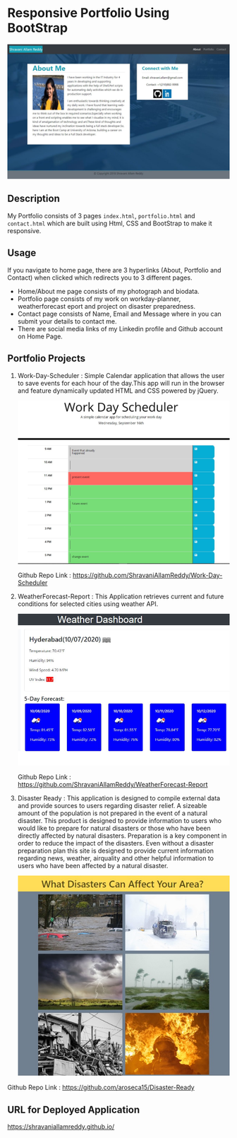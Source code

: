 # Responsive Portfolio Using BootStrap

<img src= "assets/images/portfolio_home.JPG" alt= "home">


## Description

My Portfolio consists of 3 pages `index.html`, `portfolio.html` and `contact.html` which are built using 
Html, CSS and BootStrap to make it responsive.

## Usage

If you navigate to home page, there are 3 hyperlinks (About, Portfolio and Contact) when clicked which redirects you to 3 different pages.
  * Home/About me page consists of my photograph and biodata.
  * Portfolio page consists of my work on workday-planner, weatherforecast eport and project on disaster preparedness.
  * Contact page consists of Name, Email and Message where in you can submit your details to contact me.
  * There are social media links of my Linkedin profile and Github account on Home Page.


## Portfolio Projects

1. Work-Day-Scheduler : Simple Calendar application that allows the user to save events for each hour of the day.This app will run in the browser and feature 
   dynamically updated HTML and CSS powered by jQuery.
    
   <img src= "assets/images/dayplanner.JPG" alt= "dayplanner">


   Github Repo Link : https://github.com/ShravaniAllamReddy/Work-Day-Scheduler

2. WeatherForecast-Report : This Application retrieves current and future conditions for selected cities using weather API.

   <img src= "assets/images/fivedayforecast.JPG" alt= "fivedayforecast">

   Github Repo Link : https://github.com/ShravaniAllamReddy/WeatherForecast-Report

3. Disaster Ready :
   This application is designed to compile external data and provide sources to users regarding disaster relief. A sizeable amount of the population is not prepared in the    event of a natural disaster. This product is designed to provide information to users who would like to prepare for natural disasters or those who have been directly affected by natural disasters. Preparation is a key component in order to reduce the impact of the disasters. Even without a disaster preparation plan this site is designed to provide current information regarding news, weather, airquality and other helpful information to users who have been affected by a natural disaster. 

   <img src= "assets/images/disasters.jpg" alt= "home">

  Github Repo Link : https://github.com/aroseca15/Disaster-Ready



## URL for Deployed Application

https://shravaniallamreddy.github.io/